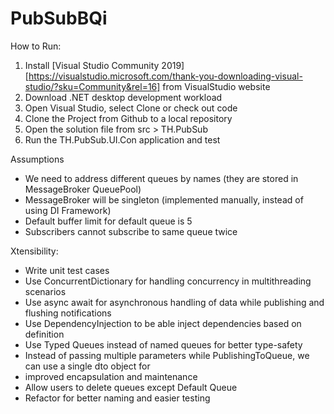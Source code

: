 # PubSubBQi
How to Run:
1. Install [Visual Studio Community 2019][https://visualstudio.microsoft.com/thank-you-downloading-visual-studio/?sku=Community&rel=16] from VisualStudio website
2. Download .NET desktop development workload
3. Open Visual Studio, select Clone or check out code 
4. Clone the Project from Github to a local repository
5. Open the solution file from src > TH.PubSub
6. Run the TH.PubSub.UI.Con application and test

Assumptions
* We need to address different queues by names (they are stored in MessageBroker QueuePool)
* MessageBroker will be singleton (implemented manually, instead of using DI Framework)
* Default buffer limit for default queue is 5
* Subscribers cannot subscribe to same queue twice

Xtensibility:
* Write unit test cases
* Use ConcurrentDictionary for handling concurrency in multithreading scenarios
* Use async await for asynchronous handling of data while publishing and flushing notifications
* Use DependencyInjection to be able inject dependencies based on definition
* Use Typed Queues instead of named queues for better type-safety
* Instead of passing multiple parameters while PublishingToQueue, we can use a single dto object for 
* improved encapsulation and maintenance
* Allow users to delete queues except Default Queue
* Refactor for better naming and easier testing

